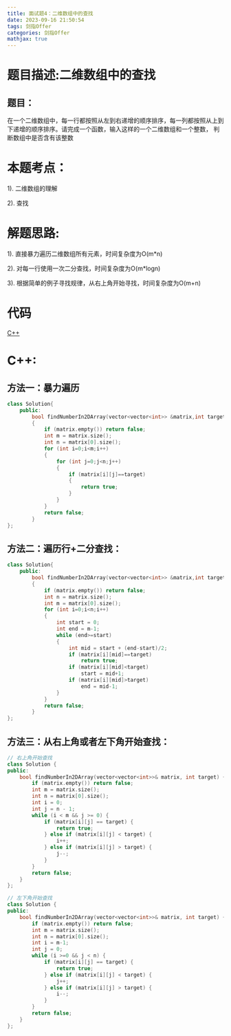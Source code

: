 ```yaml
---
title: 面试题4：二维数组中的查找
date: 2023-09-16 21:50:54
tags: 剑指Offer
categories: 剑指Offer
mathjax: true
---
```

# 题目描述:二维数组中的查找

## 题目：
在一个二维数组中，每一行都按照从左到右递增的顺序排序，每一列都按照从上到下递增的顺序排序。请完成一个函数，输入这样的一个二维数组和一个整数，
判断数组中是否含有该整数

# 本题考点：
  
  1). 二维数组的理解
  
  2). 查找
 <!--more--> 
# 解题思路:
  1). 直接暴力遍历二维数组所有元素，时间复杂度为O(m\*n)
  
  2). 对每一行使用一次二分查找，时间复杂度为O(m\*logn)
  
  3). 根据简单的例子寻找规律，从右上角开始寻找，时间复杂度为O(m+n)

# 代码

[C++](https://github.com/bryceustc/CodingInterviews/blob/master/FindInPartiallySortedMatrix/FindInPartiallySortedMatrix.cpp)

# C++:
## 方法一：暴力遍历
```c++
class Solution{
    public:
        bool findNumberIn2DArray(vector<vector<int>> &matrix,int target)
        {
            if (matrix.empty()) return false;
            int m = matrix.size();       
            int n = matrix[0].size();
            for (int i=0;i<m;i++)
            {
                for (int j=0;j<n;j++)
                {
                    if (matrix[i][j]==target)
                    {
                        return true;
                    }                    
                }
            }
            return false;          
        }
};
```

## 方法二：遍历行+二分查找：
```c++
class Solution{
    public:
        bool findNumberIn2DArray(vector<vector<int>> &matrix,int target)
        {
            if (matrix.empty()) return false;
            int n = matrix.size();       
            int m = matrix[0].size();
            for (int i=0;i<n;i++)
            {
                int start = 0;
                int end = m-1;
                while (end>=start)
                {
                    int mid = start + (end-start)/2;
                    if (matrix[i][mid]==target)
                        return true;
                    if (matrix[i][mid]<target)
                        start = mid+1;
                    if (matrix[i][mid]>target)
                        end = mid-1;
                }
            }
            return false;          
        }
};
```

## 方法三：从右上角或者左下角开始查找：
```c++
// 右上角开始查找
class Solution {
public:
    bool findNumberIn2DArray(vector<vector<int>>& matrix, int target) {
        if (matrix.empty()) return false;
        int m = matrix.size();
        int n = matrix[0].size();
        int i = 0;
        int j = n - 1;
        while (i < m && j >= 0) {
            if (matrix[i][j] == target) {
                return true;
            } else if (matrix[i][j] < target) {
                i++;
            } else if (matrix[i][j] > target) {
                j--;
            }
        }
        return false;
    }
};

// 左下角开始查找
class Solution {
public:
    bool findNumberIn2DArray(vector<vector<int>>& matrix, int target) {
        if (matrix.empty()) return false;
        int m = matrix.size();
        int n = matrix[0].size();
        int i = m-1;
        int j = 0;
        while (i >=0 && j < n) {
            if (matrix[i][j] == target) {
                return true;
            } else if (matrix[i][j] < target) {
                j++;
            } else if (matrix[i][j] > target) {
                i--;
            }
        }
        return false;
    }
};
```